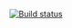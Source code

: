 [![Build status](https://ci.appveyor.com/api/projects/status/9119jh7o460tfjgi?svg=true)](https://ci.appveyor.com/project/777Pin777/ci)